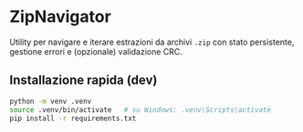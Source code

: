 # ZipNavigator

Utility per navigare e iterare estrazioni da archivi `.zip` con stato persistente, gestione errori e (opzionale) validazione CRC.

## Installazione rapida (dev)

```bash
python -m venv .venv
source .venv/bin/activate   # su Windows: .venv\Scripts\activate
pip install -r requirements.txt